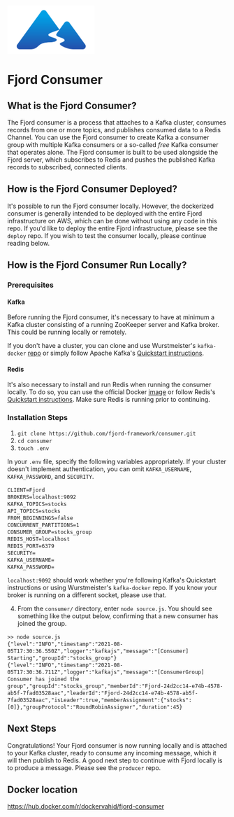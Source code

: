 <img src="./readme_materials/fjord_color-graphic.png" alt="Fjord logo" width="200"/>

# Fjord Consumer

## What is the Fjord Consumer?

The Fjord consumer is a process that attaches to a Kafka cluster, consumes records from one or more topics, and publishes consumed data to a Redis Channel. You can use the Fjord consumer to create Kafka a consumer group with multiple Kafka consumers or a so-called _free_ Kafka consumer that operates alone. The Fjord consumer is built to be used alongside the Fjord server, which subscribes to Redis and pushes the published Kafka records to subscribed, connected clients.

## How is the Fjord Consumer Deployed?

It's possible to run the Fjord consumer locally. However, the dockerized consumer is generally intended to be deployed with the entire Fjord infrastructure on AWS, which can be done without using any code in this repo. If you'd like to deploy the entire Fjord infrastructure, please see the `deploy` repo. If you wish to test the consumer locally, please continue reading below.

## How is the Fjord Consumer Run Locally?

### Prerequisites

#### Kafka

Before running the Fjord consumer, it's necessary to have at minimum a Kafka cluster consisting of a running ZooKeeper server and Kafka broker. This could be running locally or remotely.

If you don't have a cluster, you can clone and use Wurstmeister's `kafka-docker` [repo](https://github.com/wurstmeister/kafka-docker) or simply follow Apache Kafka's [Quickstart instructions](https://kafka.apache.org/quickstart).

#### Redis

It's also necessary to install and run Redis when running the consumer locally. To do so, you can use the official Docker [image](https://hub.docker.com/_/redis/) or follow Redis's [Quickstart instructions](https://redis.io/topics/quickstart). Make sure Redis is running prior to continuing.

### Installation Steps

1. `git clone https://github.com/fjord-framework/consumer.git`
2. `cd consumer`
3. `touch .env`

In your `.env` file, specify the following variables appropriately. If your cluster doesn't implement authentication, you can omit `KAFKA_USERNAME`, `KAFKA_PASSWORD`, and `SECURITY`.

```
CLIENT=Fjord
BROKERS=localhost:9092
KAFKA_TOPICS=stocks
API_TOPICS=stocks
FROM_BEGINNINGS=false
CONCURRENT_PARTITIONS=1
CONSUMER_GROUP=stocks_group
REDIS_HOST=localhost
REDIS_PORT=6379
SECURITY=
KAFKA_USERNAME=
KAFKA_PASSWORD=
```

`localhost:9092` should work whether you're following Kafka's Quickstart instructions or using Wurstmeister's `kafka-docker` repo. If you know your broker is running on a different socket, please use that.

4. From the `consumer/` directory, enter `node source.js`. You should see something like the output below, confirming that a new consumer has joined the group.

```
>> node source.js
{"level":"INFO","timestamp":"2021-08-05T17:30:36.550Z","logger":"kafkajs","message":"[Consumer] Starting","groupId":"stocks_group"}
{"level":"INFO","timestamp":"2021-08-05T17:30:36.711Z","logger":"kafkajs","message":"[ConsumerGroup] Consumer has joined the group","groupId":"stocks_group","memberId":"Fjord-24d2cc14-e74b-4578-ab5f-7fad03528aac","leaderId":"Fjord-24d2cc14-e74b-4578-ab5f-7fad03528aac","isLeader":true,"memberAssignment":{"stocks":[0]},"groupProtocol":"RoundRobinAssigner","duration":45}
```

## Next Steps

Congratulations! Your Fjord consumer is now running locally and is attached to your Kafka cluster, ready to consume any incoming message, which it will then publish to Redis. A good next step to continue with Fjord locally is to produce a message. Please see the `producer` repo.

## Docker location

https://hub.docker.com/r/dockervahid/fjord-consumer
